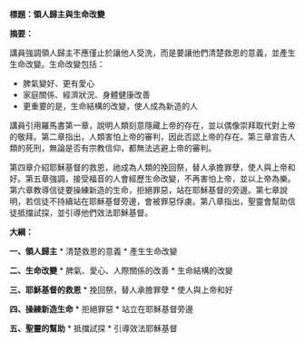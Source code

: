 **標題：領人歸主與生命改變**

**摘要：**

講員強調領人歸主不應僅止於讓他人受洗，而是要讓他們清楚救恩的意義，並產生生命改變。生命改變包括：

* 脾氣變好、更有愛心
* 家庭關係、經濟狀況、身體健康改善
* 更重要的是，生命結構的改變，使人成為新造的人

講員引用羅馬書第一章，說明人類刻意隱藏上帝的存在，並以偶像崇拜取代對上帝的敬拜。第二章指出，人類害怕上帝的審判，因此否認上帝的存在。第三章宣告人類的死刑，無論是否有宗教信仰，都無法逃避上帝的審判。

第四章介紹耶穌基督的救恩，祂成為人類的挽回祭，替人承擔罪孽，使人與上帝和好。第五章強調，接受福音的人會經歷生命改變，不再害怕上帝，並以上帝為樂。第六章教導信徒要操練新造的生命，拒絕罪惡，站在耶穌基督的旁邊。第七章說明，若信徒不持續站在耶穌基督旁邊，會被罪惡俘虜。第八章指出，聖靈會幫助信徒抵擋試探，並引導他們效法耶穌基督。

**大綱：**

**一、領人歸主**
    * 清楚救恩的意義
    * 產生生命改變

**二、生命改變**
    * 脾氣、愛心、人際關係的改善
    * 生命結構的改變

**三、耶穌基督的救恩**
    * 挽回祭，替人承擔罪孽
    * 使人與上帝和好

**四、操練新造生命**
    * 拒絕罪惡
    * 站立在耶穌基督旁邊

**五、聖靈的幫助**
    * 抵擋試探
    * 引導效法耶穌基督